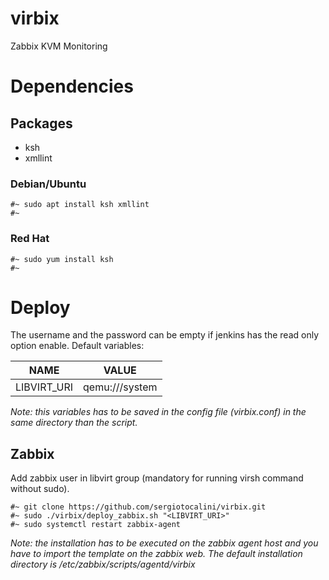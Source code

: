 # virbix
Zabbix KVM Monitoring

# Dependencies
## Packages
* ksh
* xmllint

### Debian/Ubuntu

    #~ sudo apt install ksh xmllint
    #~

### Red Hat

    #~ sudo yum install ksh
    #~

# Deploy
The username and the password can be empty if jenkins has the read only option enable.
Default variables:

NAME|VALUE
----|-----
LIBVIRT_URI|qemu:///system

*Note: this variables has to be saved in the config file (virbix.conf) in the same directory than the script.*

## Zabbix

Add zabbix user in libvirt group (mandatory for running virsh command without sudo).

    #~ git clone https://github.com/sergiotocalini/virbix.git
    #~ sudo ./virbix/deploy_zabbix.sh "<LIBVIRT_URI>"
    #~ sudo systemctl restart zabbix-agent
    
*Note: the installation has to be executed on the zabbix agent host and you have to import the template on the zabbix web. The default installation directory is /etc/zabbix/scripts/agentd/virbix*
